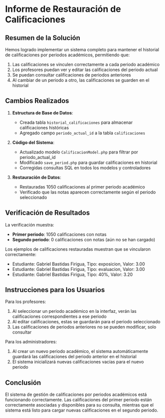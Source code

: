 # Informe de Restauración de Calificaciones

## Resumen de la Solución

Hemos logrado implementar un sistema completo para mantener el historial de calificaciones por periodos académicos, permitiendo que:

1. Las calificaciones se vinculen correctamente a cada periodo académico
2. Los profesores puedan ver y editar las calificaciones del periodo actual
3. Se puedan consultar calificaciones de periodos anteriores
4. Al cambiar de un periodo a otro, las calificaciones se guarden en el historial

## Cambios Realizados

1. **Estructura de Base de Datos**:
   - Creada tabla `historial_calificaciones` para almacenar calificaciones históricas
   - Agregado campo `periodo_actual_id` a la tabla `calificaciones`

2. **Código del Sistema**:
   - Actualizado modelo `CalificacionModel.php` para filtrar por periodo_actual_id
   - Modificado `save_period.php` para guardar calificaciones en historial
   - Corregidas consultas SQL en todos los modelos y controladores

3. **Restauración de Datos**:
   - Restauradas 1050 calificaciones al primer periodo académico
   - Verificado que las notas aparecen correctamente según el periodo seleccionado

## Verificación de Resultados

La verificación muestra:
- **Primer periodo**: 1050 calificaciones con notas
- **Segundo periodo**: 0 calificaciones con notas (aún no se han cargado)

Los ejemplos de calificaciones restauradas muestran que se vincularon correctamente:
- Estudiante: Gabriel Bastidas Firigua, Tipo: exposicion, Valor: 3.00
- Estudiante: Gabriel Bastidas Firigua, Tipo: evaluacion, Valor: 3.00
- Estudiante: Gabriel Bastidas Firigua, Tipo: 40%, Valor: 3.20

## Instrucciones para los Usuarios

Para los profesores:
1. Al seleccionar un periodo académico en la interfaz, verán las calificaciones correspondientes a ese periodo
2. Al editar calificaciones, estas se guardarán para el periodo seleccionado
3. Las calificaciones de periodos anteriores no se pueden modificar, solo consultar

Para los administradores:
1. Al crear un nuevo periodo académico, el sistema automáticamente guardará las calificaciones del periodo anterior en el historial
2. El sistema inicializará nuevas calificaciones vacías para el nuevo periodo

## Conclusión

El sistema de gestión de calificaciones por periodos académicos está funcionando correctamente. Las calificaciones del primer periodo están correctamente asociadas y disponibles para su consulta, mientras que el sistema está listo para cargar nuevas calificaciones en el segundo periodo.
